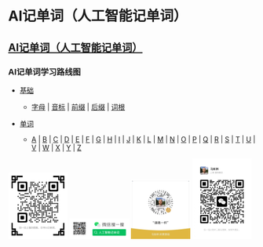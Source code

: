# AI记单词（人工智能记单词）

## [AI记单词（人工智能记单词）](https://www.xianglesong.com)

### AI记单词学习路线图

* [基础](/课程/基础/README.md)
  * [字母](/课程/基础/字母/README.md) | [音标](/课程/基础/音标/README.md) | [前缀](/课程/基础/前缀/README.md) | [后缀](/课程/基础/后缀/README.md) | [词根](/课程/基础/词根/README.md)

* [单词](/课程/单词/README.md)
  * [A](/课程/单词/A/README.md) | [B](/课程/单词/B/README.md) | [C](/课程/单词/C/README.md) | [D](/课程/单词/D/README.md) | [E](/课程/单词/E/README.md) | [F](/课程/单词/F/README.md) | [G](/课程/单词/G/README.md) | [H](/课程/单词/H/README.md) | [I](/课程/单词/I/README.md) | [J](/课程/单词/J/README.md) | [K](/课程/单词/K/README.md) | [L](/课程/单词/L/README.md) | [M](/课程/单词/M/README.md) | [N](/课程/单词/N/README.md) | [O](/课程/单词/O/README.md) | [P](/课程/单词/P/README.md) | [Q](/课程/单词/Q/README.md) | [R](/课程/单词/R/README.md) | [S](/课程/单词/S/README.md) | [T](/课程/单词/T/README.md) | [U](/课程/单词/U/README.md) | [V](/课程/单词/V/README.md) | [W](/课程/单词/W/README.md) | [X](/课程/单词/X/README.md) | [Y](/课程/单词/Y/README.md) | [Z](/课程/单词/Z/README.md)

<img src="images/xianglesong.png" width="24%" alt="AI记单词网址"/>
<img src="images/wx_word_sub.png" width="24%" alt="AI记单词微信公众号"/>
<img src="images/wx_bonus.jpeg" width="24%" alt="请喝一杯"/>
<img src="images/wx_marulin.jpeg" width="24%" alt="马如林的微信"/>
